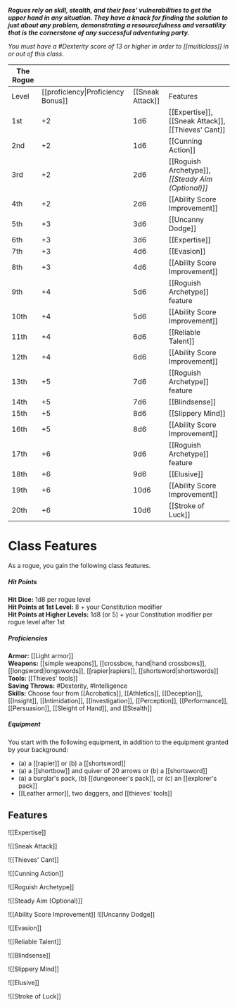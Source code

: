 **_Rogues rely on skill, stealth, and their foes' vulnerabilities to get the upper hand in any situation. They have a knack for finding the solution to just about any problem, demonstrating a resourcefulness and versatility that is the cornerstone of any successful adventuring party._**

_You must have a #Dexterity score of 13 or higher in order to [[multiclass]] in or out of this class._

| The Rogue |                                    |                  |                                                    |
| --------- | ---------------------------------- | ---------------- | -------------------------------------------------- |
| Level     | [[proficiency\|Proficiency Bonus]] | [[Sneak Attack]] | Features                                           |
| 1st       | +2                                 | 1d6              | [[Expertise]], [[Sneak Attack]], [[Thieves' Cant]] |
| 2nd       | +2                                 | 1d6              | [[Cunning Action]]                                 |
| 3rd       | +2                                 | 2d6              | [[Roguish Archetype]], _[[Steady Aim (Optional)]]_ |
| 4th       | +2                                 | 2d6              | [[Ability Score Improvement]]                      |
| 5th       | +3                                 | 3d6              | [[Uncanny Dodge]]                                  |
| 6th       | +3                                 | 3d6              | [[Expertise]]                                      |
| 7th       | +3                                 | 4d6              | [[Evasion]]                                        |
| 8th       | +3                                 | 4d6              | [[Ability Score Improvement]]                      |
| 9th       | +4                                 | 5d6              | [[Roguish Archetype]] feature                      |
| 10th      | +4                                 | 5d6              | [[Ability Score Improvement]]                      |
| 11th      | +4                                 | 6d6              | [[Reliable Talent]]                                |
| 12th      | +4                                 | 6d6              | [[Ability Score Improvement]]                      |
| 13th      | +5                                 | 7d6              | [[Roguish Archetype]] feature                      |
| 14th      | +5                                 | 7d6              | [[Blindsense]]                                     |
| 15th      | +5                                 | 8d6              | [[Slippery Mind]]                                  |
| 16th      | +5                                 | 8d6              | [[Ability Score Improvement]]                      |
| 17th      | +6                                 | 9d6              | [[Roguish Archetype]] feature                      |
| 18th      | +6                                 | 9d6              | [[Elusive]]                                        |
| 19th      | +6                                 | 10d6             | [[Ability Score Improvement]]                      |
| 20th      | +6                                 | 10d6             | [[Stroke of Luck]]                                 |

# Class Features

As a rogue, you gain the following class features.

##### Hit Points

**Hit Dice:** 1d8 per rogue level  
**Hit Points at 1st Level:** 8 + your Constitution modifier  
**Hit Points at Higher Levels:** 1d8 (or 5) + your Constitution modifier per rogue level after 1st

##### Proficiencies
**Armor:** [[Light armor]]  
**Weapons:** [[simple weapons]], [[crossbow, hand|hand crossbows]], [[longsword|longswords]], [[rapier|rapiers]], [[shortsword|shortswords]]  
**Tools:** [[Thieves' tools]]  
**Saving Throws:** #Dexterity, #Intelligence  
**Skills:** Choose four from [[Acrobatics]], [[Athletics]], [[Deception]], [[Insight]], [[Intimidation]], [[Investigation]], [[Perception]], [[Performance]], [[Persuasion]], [[Sleight of Hand]], and [[Stealth]]

##### Equipment
You start with the following equipment, in addition to the equipment granted by your background:
- (a) a [[rapier]] or (b) a [[shortsword]]
- (a) a [[shortbow]] and quiver of 20 arrows or (b) a [[shortsword]]
- (a) a burglar's pack, (b) [[dungeoneer's pack]], or (c) an [[explorer's pack]]
- [[Leather armor]], two daggers, and [[thieves' tools]]

## Features

![[Expertise]]

![[Sneak Attack]]

![[Thieves' Cant]]

![[Cunning Action]]

![[Roguish Archetype]]


![[Steady Aim (Optional)]]

![[Ability Score Improvement]]
![[Uncanny Dodge]]

![[Evasion]]

![[Reliable Talent]]

![[Blindsense]]

![[Slippery Mind]]

![[Elusive]]

![[Stroke of Luck]]